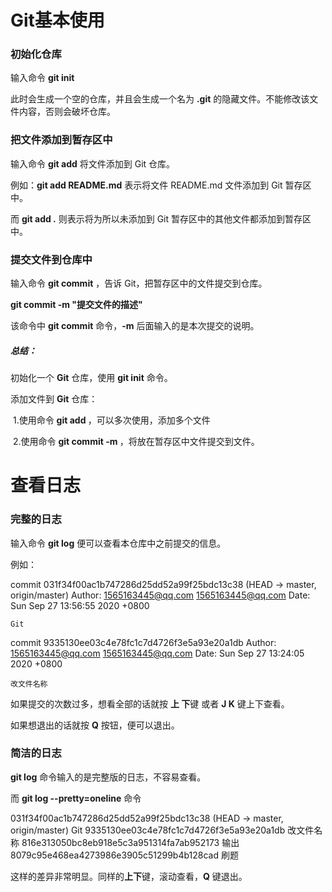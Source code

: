 # Git基本使用

### 初始化仓库

输入命令 **git init**

此时会生成一个空的仓库，并且会生成一个名为  **.git** 的隐藏文件。不能修改该文件内容，否则会破坏仓库。

### 把文件添加到暂存区中

输入命令 **git add** 将文件添加到 Git 仓库。

例如：**git add README.md** 表示将文件 README.md 文件添加到 Git 暂存区中。

而 **git add .** 则表示将为所以未添加到 Git 暂存区中的其他文件都添加到暂存区中。

### 提交文件到仓库中

输入命令 **git commit** ，告诉 Git，把暂存区中的文件提交到仓库。

**git commit -m "提交文件的描述"**

该命令中 **git commit** 命令，**-m** 后面输入的是本次提交的说明。

##### 总结：

初始化一个 **Git** 仓库，使用 **git init** 命令。

添加文件到 **Git** 仓库：

​	1.使用命令 **git add <file>**，可以多次使用，添加多个文件

​	2.使用命令 **git commit -m <message>**，将放在暂存区中文件提交到文件。

# 查看日志

### 完整的日志

输入命令 **git log** 便可以查看本仓库中之前提交的信息。

例如：

commit 031f34f00ac1b747286d25dd52a99f25bdc13c38 (HEAD -> master, origin/master)
Author: 1565163445@qq.com <1565163445@qq.com>
Date:   Sun Sep 27 13:56:55 2020 +0800

    Git

commit 9335130ee03c4e78fc1c7d4726f3e5a93e20a1db
Author: 1565163445@qq.com <1565163445@qq.com>
Date:   Sun Sep 27 13:24:05 2020 +0800

    改文件名称

如果提交的次数过多，想看全部的话就按 **上 下**键 或者 **J  K** 键上下查看。

如果想退出的话就按  **Q** 按钮，便可以退出。

### 简洁的日志

**git log** 命令输入的是完整版的日志，不容易查看。

而  **git log --pretty=oneline** 命令 

031f34f00ac1b747286d25dd52a99f25bdc13c38 (HEAD -> master, origin/master) Git
9335130ee03c4e78fc1c7d4726f3e5a93e20a1db 改文件名称
816e313050bc8eb918e5c3a951314fa7ab952173 输出
8079c95e468ea4273986e3905c51299b4b128cad 刷题

这样的差异非常明显。同样的**上下**键，滚动查看，**Q** 键退出。